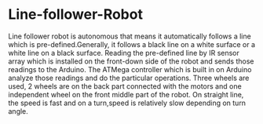 # Line-follower-Robot
Line follower robot is autonomous that means it automatically follows a line which is pre-defined.Generally, it follows a black line on a white surface or a white line on a black surface.
Reading the pre-defined line by IR sensor array which is installed on the front-down side of the robot and sends those readings to the Arduino.
The ATMega controller which is built in on Arduino analyze those readings and do the particular operations.
Three wheels are used, 2 wheels are on the back part connected with the motors and one independent wheel on the front middle part of the robot. On straight line, the speed is fast and on a turn,speed is relatively slow depending on turn angle.


